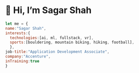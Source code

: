 # 👋 Hi, I’m Sagar Shah
<!-- - 👨‍💻 Software Engineering Associate
- 👀 I’m interested in AI/ML and Full Stack Engineering
- 🌱 I’m currently learning AWS-->
```javascript
let me = {
name:"Sagar Shah",
interests:{
  technologies:[ai, ml, fullstack, vr],
  sports:[bouldering, mountain biking, hiking, football],
  },
job-title:"Application Development Associate",
company:"Accenture",
inTraining:true
}

```

<!---
sagar-accenture/sagar-accenture is a ✨ special ✨ repository because its `README.md` (this file) appears on your GitHub profile.
You can click the Preview link to take a look at your changes.
--->

